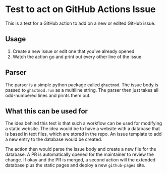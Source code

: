 # Test to act on GitHub Actions Issue

This is a test for a GitHub action to add on a new or edited GitHub issue.

## Usage

1. Create a new issue or edit one that you've already opened
2. Watch the action go and print out every other line of the issue

## Parser

The parser is a simple python package called `ghactmod`.
The issue body is passed to `ghactmod.run` as a multiline string.
The parser then just takes all odd-numbered lines and prints them out.

## What this can be used for

The idea behind this test is that
such a workflow can be used for modifying a static website.
The idea would be to have a website with a database that is based in text files,
which are stored in the repo.
An issue template to add a new entry to the database would be created.

The action then would parse the issue body and create a new file for the database.
A PR is automatically opened for the maintainer to review the change.
If okay and the PR is merged, 
a second action will the extended database plus the static pages
and deploy a new `github-pages` site.
